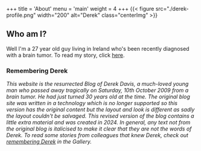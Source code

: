 +++
title = 'About'
menu = 'main'
weight = 4
+++
{{< figure src="./derek-profile.png" width="200" alt="Derek" class="centerImg" >}}

## Who am I?
Well I'm a 27 year old guy living in Ireland who's been recently diagnosed with a brain tumor.  To read my story, click [here](/post/the-story/).

### Remembering Derek
_This website is the resurrected Blog of Derek Davis, a much-loved young man who passed away tragically on Saturday, 10th October 2009 from a brain tumor.  He had just turned 30 years old at the time.  The original blog site was written in a technology which is no longer supported so this version has the original content but the layout and look is different as sadly the layout couldn't be salvaged.  This revised version of the blog contains a little extra material and was created in 2024.  In general, any text not from the original blog is italicised to make it clear that they are not the words of Derek. To read some stories from colleagues that knew Derek, check out [remembering Derek](/gallery/derek_book) in the Gallery._

